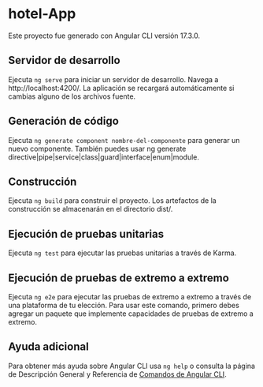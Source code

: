 # hotel-App

Este proyecto fue generado con Angular CLI versión 17.3.0.

## Servidor de desarrollo

Ejecuta `ng serve` para iniciar un servidor de desarrollo. Navega a http://localhost:4200/. La aplicación se recargará automáticamente si cambias alguno de los archivos fuente.

## Generación de código

Ejecuta `ng generate component nombre-del-componente` para generar un nuevo componente. También puedes usar ng generate directive|pipe|service|class|guard|interface|enum|module.

## Construcción

Ejecuta `ng build` para construir el proyecto. Los artefactos de la construcción se almacenarán en el directorio dist/.

## Ejecución de pruebas unitarias

Ejecuta `ng test` para ejecutar las pruebas unitarias a través de Karma.

## Ejecución de pruebas de extremo a extremo

Ejecuta `ng e2e` para ejecutar las pruebas de extremo a extremo a través de una plataforma de tu elección. Para usar este comando, primero debes agregar un paquete que implemente capacidades de pruebas de extremo a extremo.

## Ayuda adicional

Para obtener más ayuda sobre Angular CLI usa `ng help` o consulta la página de Descripción General y Referencia de [Comandos de Angular CLI](https://angular.io/cli).